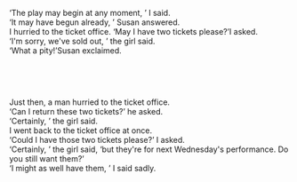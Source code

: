 ‘The play may begin at any moment, ’ I said.  
‘It may have begun already, ’ Susan answered.  
I hurried to the ticket office. ‘May I have two tickets please?’I asked.  
‘I'm sorry, we've sold out, ’ the girl said.  
‘What a pity!’Susan exclaimed.

    

    



Just then, a man hurried to the ticket office.  
‘Can I return these two tickets?’ he asked.  
‘Certainly, ’ the girl said.  
I went back to the ticket office at once.  
‘Could I have those two tickets please?’ I asked.  
‘Certainly, ’ the girl said, ‘but they're for next Wednesday's performance. Do you still want them?’  
‘I might as well have them, ’ I said sadly.
